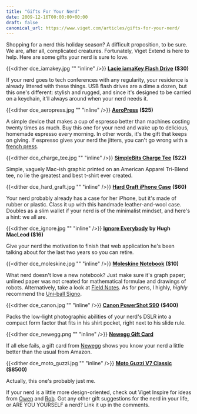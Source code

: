 ```yaml
---
title: "Gifts For Your Nerd"
date: 2009-12-16T00:00:00+00:00
draft: false
canonical_url: https://www.viget.com/articles/gifts-for-your-nerd/
---
```


Shopping for a nerd this holiday season? A difficult proposition, to be
sure. We are, after all, complicated creatures. Fortunately, Viget
Extend is here to help. Here are some gifts your nerd is sure to love.

{{<dither dce_iamakey.jpg "" "inline" />}} [**Lacie iamaKey Flash Drive**](https://www.amazon.com/LaCie-iamaKey-Flash-Drive-130870/dp/B001V7XPSA) **($30)**

If your nerd goes to tech conferences with any regularity, your
residence is already littered with these things. USB flash drives are a
dime a dozen, but this one's different: stylish and rugged, and since
it's designed to be carried on a keychain, it'll always around when your
nerd needs it.

{{<dither dce_aeropress.jpg "" "inline" />}} [**AeroPress**](https://www.amazon.com/AeroPress-Coffee-and-Espresso-Maker/dp/B000GXZ2GS) **($25)**

A simple device that makes a cup of espresso better than machines
costing twenty times as much. Buy this one for your nerd and wake up to
delicious, homemade espresso every morning. In other words, it's the
gift that keeps on giving. If espresso gives your nerd the jitters, you
can't go wrong with a [french
press](https://www.amazon.com/Bodum-Chambord-4-Cup-Coffee-Press/dp/B00012D0R2/).

{{<dither dce_charge_tee.jpg "" "inline" />}} [**SimpleBits Charge Tee**](http://shop.simplebits.com/product/charge-tee-tri-blend) **($22)**

Simple, vaguely Mac-ish graphic printed on an American Apparel Tri-Blend
tee, no lie the greatest and best t-shirt ever created.

{{<dither dce_hard_graft.jpg "" "inline" />}} [**Hard Graft iPhone Case**](http://shop.hardgraft.com/product/base-phone-case) **($60)**

Your nerd probably already has a case for her iPhone, but it's made of
rubber or plastic. Class it up with this handmade leather-and-wool case.
Doubles as a slim wallet if your nerd is of the minimalist mindset, and
here's a hint: we all are.

{{<dither dce_ignore.jpg "" "inline" />}} [**Ignore Everybody**](https://www.amazon.com/Ignore-Everybody-Other-Keys-Creativity/dp/159184259X) **by Hugh MacLeod ($16)**

Give your nerd the motivation to finish that web application he's been
talking about for the last two years so you can retire.

{{<dither dce_moleskine.jpg "" "inline" />}} [**Moleskine Notebook**](https://www.amazon.com/Moleskine-Squared-Notebook-Cover-Pocket/dp/8883707125) **($10)**

What nerd doesn't love a new notebook? Just make sure it's graph paper;
unlined paper was not created for mathematical formulae and drawings of
robots. Alternatively, take a look at [Field
Notes](http://fieldnotesbrand.com). As for pens, I highly, *highly*
recommend the [Uni-ball
Signo](http://www.jetpens.com/product_info.php/cPath/239_90/products_id/466).

{{<dither dce_canon.jpg "" "inline" />}} [**Canon PowerShot S90**](https://www.amazon.com/dp/B002LITT42/) **($400)**

Packs the low-light photographic abilities of your nerd's DSLR into a
compact form factor that fits in his shirt pocket, right next to his
slide rule.

{{<dither dce_newegg.png "" "inline" />}} [**Newegg Gift Card**](https://secure.newegg.com/GiftCertificate/GiftCardStep1.aspx)

If all else fails, a gift card from [Newegg](http://newegg.com) shows
you know your nerd a little better than the usual from Amazon.

{{<dither dce_moto_guzzi.jpg "" "inline" />}} [**Moto Guzzi V7 Classic**](http://www.autoblog.com/2009/09/30/review-moto-guzzi-v7-classic-is-an-italian-beauty-you-can-live/) **($8500)**

Actually, this one's probably just me.

If your nerd is a little more design-oriented, check out Viget Inspire
for ideas from [Owen](https://www.viget.com/inspire/the-winter-scrooge/)
and
[Rob](https://www.viget.com/inspire/10-t-shirts-you-want-to-buy-a-designer/).
Got any other gift suggestions for the nerd in your life, or ARE YOU
YOURSELF a nerd? Link it up in the comments.
